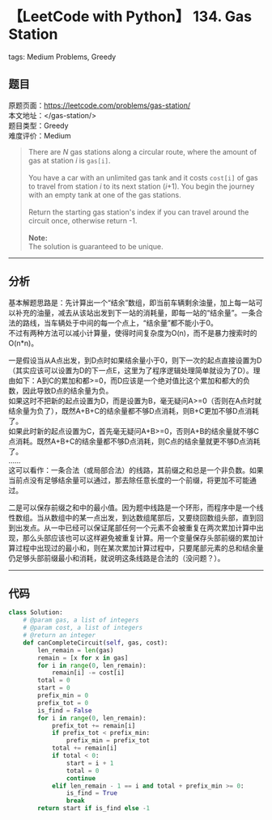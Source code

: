 # 【LeetCode with Python】 134. Gas Station
tags: Medium Problems, Greedy

## 题目
原题页面：<https://leetcode.com/problems/gas-station/><br/>
本文地址：<<leetcode-with-python-domain>/gas-station/><br/>
题目类型：Greedy<br/>
难度评价：Medium<br/>

> There are *N* gas stations along a circular route, where the amount of gas at station *i* is `gas[i]`.<br/>
><br/>
> You have a car with an unlimited gas tank and it costs `cost[i]` of gas to travel from station *i* to its next station (*i*+1). You begin the journey with an empty tank at one of the gas stations.<br/>
><br/>
> Return the starting gas station's index if you can travel around the circuit once, otherwise return -1.<br/>
><br/>
> **Note:**<br/>
> The solution is guaranteed to be unique.<br/>

<!-- more -->

---
## 分析
基本解题思路是：先计算出一个“结余”数组，即当前车辆剩余油量，加上每一站可以补充的油量，减去从该站出发到下一站的消耗量，即每一站的“结余量”。一条合法的路线，当车辆处于中间的每一个点上，“结余量”都不能小于0。<br/>
不过有两种方法可以减小计算量，使得时间复杂度为O(n)，而不是暴力搜索时的O(n*n)。<br/>

一是假设当从A点出发，到D点时如果结余量小于0，则下一次的起点直接设置为D（其实应该可以设置为D的下一点E，这里为了程序逻辑处理简单就设为了D）。理由如下：A到C的累加和都>=0，而D应该是一个绝对值比这个累加和都大的负数，因此导致D点的结余量为负。<br/>
如果这时不把新的起点设置为D，而是设置为B，毫无疑问A>=0（否则在A点时就结余量为负了），既然A+B+C的结余量都不够D点消耗，则B+C更加不够D点消耗了。<br/>
如果此时新的起点设置为C，首先毫无疑问A+B>=0，否则A+B的结余量就不够C点消耗。既然A+B+C的结余量都不够D点消耗，则C点的结余量就更不够D点消耗了。<br/>
……<br/>
这可以看作：一条合法（或局部合法）的线路，其前缀之和总是一个非负数。如果当前点没有足够结余量可以通过，那去除任意长度的一个前缀，将更加不可能通过。<br/>

二是可以保存前缀之和中的最小值。因为题中线路是一个环形，而程序中是一个线性数组。当从数组中的某一点出发，到达数组尾部后，又要绕回数组头部，直到回到出发点。从一中已经可以保证尾部任何一个元素不会被重复在两次累加计算中出现，那么头部应该也可以这样避免被重复计算。用一个变量保存头部前缀的累加计算过程中出现过的最小和，则在某次累加计算过程中，只要尾部元素的总和结余量仍足够头部前缀最小和消耗，就说明这条线路是合法的（没问题？）。<br/>

---
## 代码
``` python
class Solution:
    # @param gas, a list of integers
    # @param cost, a list of integers
    # @return an integer
    def canCompleteCircuit(self, gas, cost):
        len_remain = len(gas)
        remain = [x for x in gas]
        for i in range(0, len_remain):
            remain[i] -= cost[i]
        total = 0
        start = 0
        prefix_min = 0
        prefix_tot = 0
        is_find = False
        for i in range(0, len_remain):
            prefix_tot += remain[i]
            if prefix_tot < prefix_min:
                prefix_min = prefix_tot
            total += remain[i]
            if total < 0:
                start = i + 1
                total = 0
                continue
            elif len_remain - 1 == i and total + prefix_min >= 0:
                is_find = True
                break
        return start if is_find else -1
```
